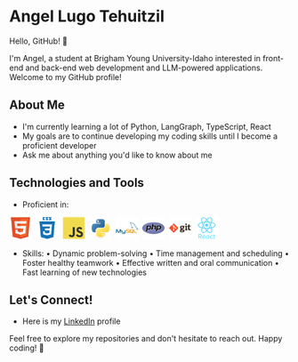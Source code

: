 # Angel Lugo Tehuitzil

Hello, GitHub! 👋

I'm Angel, a student at Brigham Young University-Idaho interested in front-end and back-end web development and LLM-powered applications. Welcome to my GitHub profile!

## About Me

- I'm currently learning a lot of Python, LangGraph, TypeScript, React
- My goals are to continue developing my coding skills until I become a proficient developer
- Ask me about anything you'd like to know about me

## Technologies and Tools

- Proficient in:
<div>
    <img src="https://github.com/devicons/devicon/blob/master/icons/html5/html5-original.svg" title="HTML5" alt="HTML" width="40" height="40"/>&nbsp;
    <img src="https://github.com/devicons/devicon/blob/master/icons/css3/css3-plain-wordmark.svg"  title="CSS3" alt="CSS" width="40" height="40"/>&nbsp;
    <img src="https://github.com/devicons/devicon/blob/master/icons/javascript/javascript-original.svg" title="JavaScript" alt="JavaScript" width="40" height="40"/>&nbsp;
    <img src="https://github.com/devicons/devicon/blob/master/icons/python/python-original.svg" title="Python" **alt="Python" width="40" height="40"/>&nbsp;
    <img src="https://github.com/devicons/devicon/blob/master/icons/mysql/mysql-original-wordmark.svg" title="MySQL" **alt="MySLQ" width="40" height="40"/>&nbsp;
    <img src="https://github.com/devicons/devicon/blob/master/icons/php/php-original.svg" title="PHP" **alt="PHP" width="40" height="40"/>&nbsp;
    <img src="https://github.com/devicons/devicon/blob/master/icons/git/git-original-wordmark.svg" title="Git" **alt="Git" width="40" height="40"/>&nbsp;
    <img src="https://github.com/devicons/devicon/blob/master/icons/react/react-original-wordmark.svg" title="React" alt="React" width="40" height="40"/>&nbsp;
</div>


- Skills:
•	Dynamic problem-solving
•	Time management and scheduling
•	Foster healthy teamwork
•	Effective written and oral communication
•	Fast learning of new technologies


## Let's Connect!

- Here is my [LinkedIn](www.linkedin.com/in/angel-lugo-tehuitzil) profile

Feel free to explore my repositories and don't hesitate to reach out. Happy coding! 🚀
